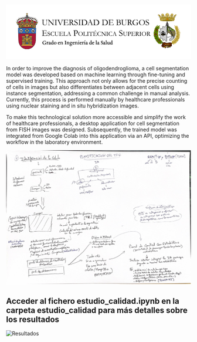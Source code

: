 ![Banner](https://github.com/flooki10/TFG/blob/main/banner.png)



In order to improve the diagnosis of oligodendroglioma, a cell segmentation model was developed based on machine learning through fine-tuning and supervised training. This approach not only allows for the precise counting of cells in images but also differentiates between adjacent cells using instance segmentation, addressing a common challenge in manual analysis. Currently, this process is performed manually by healthcare professionals using nuclear staining and in situ hybridization images.

To make this technological solution more accessible and simplify the work of healthcare professionals, a desktop application for cell segmentation from FISH images was designed. Subsequently, the trained model was integrated from Google Colab into this application via an API, optimizing the workflow in the laboratory environment.

![Plan General](https://github.com/flooki10/TFG/blob/main/planificaci%C3%B3n_TFG.png)

## Acceder al fichero estudio_calidad.ipynb en la carpeta estudio_calidad para más detalles sobre los resultados
![Resultados](https://github.com/flooki10/TFG/blob/main/superposici%C3%B3n_original_segmentada.png)
